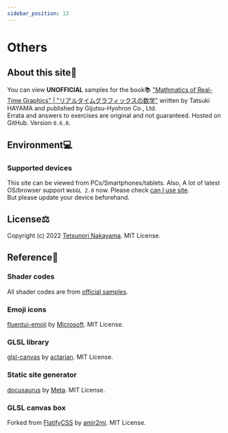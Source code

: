 ```yaml
---
sidebar_position: 13
---
```


# Others

## About this site📝
You can view **UNOFFICIAL** samples for the book📚 ["Mathmatics of Real-Time Graphics" | "リアルタイムグラフィックスの数学"](https://gihyo.jp/book/2022/978-4-297-13034-3) written by Tatsuki HAYAMA and published by Gijutsu-Hyohron Co., Ltd.  
Errata and answers to exercises are original and not guaranteed.
Hosted on GitHub. Version `0.6.0`. 

## Environment💻
### Supported devices
This site can be viewed from PCs/Smartphones/tablets.
Also, A lot of latest OS/browser support `WebGL 2.0` now. Please check [can I use site](https://caniuse.com/webgl2).  
But please update your device beforehand.

## License⚖️
Copyright (c) 2022 [Tetsunori Nakayama](https://github.com/tetunori). MIT License.

## Reference📖
### Shader codes
All shader codes are from [official samples](https://gihyo.jp/book/2022/978-4-297-13034-3/support).

### Emoji icons
[fluentui-emoji](https://github.com/microsoft/fluentui-emoji) by [Microsoft](https://github.com/microsoft). MIT License.

### GLSL library
[glsl-canvas](https://github.com/actarian/glsl-canvas) by [actarian](https://github.com/actarian). MIT License.

### Static site generator
[docusaurus](https://github.com/facebook/docusaurus) by [Meta](https://github.com/facebook). MIT License.

### GLSL canvas box
Forked from [FlatifyCSS](https://flatifycss.com/) by [amir2mi](https://github.com/amir2mi). MIT License.
